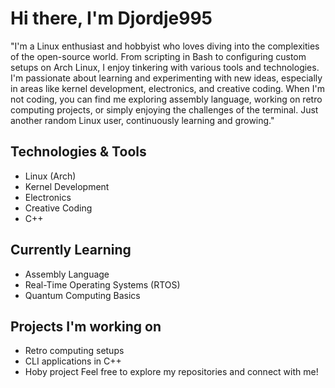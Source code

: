 # Hi there, I'm Djordje995 

"I'm a Linux enthusiast and hobbyist who loves diving into the complexities of the open-source world. From scripting in Bash to configuring custom setups on Arch Linux, I enjoy tinkering with various tools and technologies. I'm passionate about learning and experimenting with new ideas, especially in areas like kernel development, electronics, and creative coding. When I'm not coding, you can find me exploring assembly language, working on retro computing projects, or simply enjoying the challenges of the terminal. Just another random Linux user, continuously learning and growing."

## Technologies & Tools
- Linux (Arch)
- Kernel Development
- Electronics
- Creative Coding
- C++

## Currently Learning
- Assembly Language
- Real-Time Operating Systems (RTOS)
- Quantum Computing Basics

## Projects I'm working on
- Retro computing setups
- CLI applications in C++
- Hoby project
Feel free to explore my repositories and connect with me!

